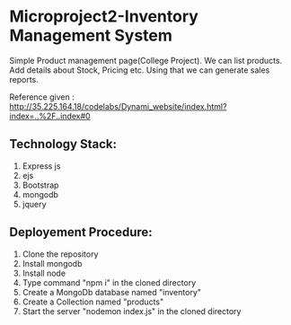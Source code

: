 # Microproject2-Inventory Management System

Simple Product management page(College Project). We can list products. Add details about Stock, Pricing etc. Using that we can generate sales reports.

Reference given : http://35.225.164.18/codelabs/Dynami_website/index.html?index=..%2F..index#0

## Technology Stack: 
1) Express js
2) ejs
3) Bootstrap
4) mongodb
5) jquery

## Deployement Procedure:
1) Clone the repository
2) Install mongodb
3) Install node 
4) Type command "npm i" in the cloned directory
5) Create a MongoDb database named "inventory"
6) Create a Collection named "products"
7) Start the server "nodemon index.js" in the cloned directory




